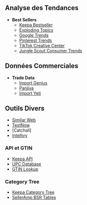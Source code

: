 ## Analyse des Tendances
- **Best Sellers**
  - [Keepa Bestseller](keepa.com/#!bestseller)
  - [Exploding Topics](https://explodingtopics.com/)
  - [Google Trends](trends.google.com)
  - [Pinterest Trends](https://trends.pinterest.com/)
  - [TikTok Creative Center](https://ads.tiktok.com/business/creativecenter/keyword-insights/pc/en)
  - [Jungle Scout Consumer Trends](https://www.junglescout.com/consumer-trends/)



## Données Commerciales
- **Trade Data**
  - [Import Genius](importgenius.com/)
  - [Panjiva](panjiva.com/)
  - [Import Yeti](importyeti.com)

## Outils Divers
- [Similar Web](https://www.similarweb.com/fr/website/vandermeulen.com/competitors/)
- [TextNow](textnow.com)
- [Catchall]
- [Intellivy](intellivy.net)


### API et GTIN
- [Keepa API](keepa.com/#!api)
- [UPC Database](https://www.upcitemdb.com/)
- [GTIN Lookup](https://gtinlookup.org/)


### Category Tree
- [Keepa Category Tree](keepa.com/#!categorytree)
- [SellerAmp BSR Tables](sas.selleramp.com/sas/bsr-tables)
